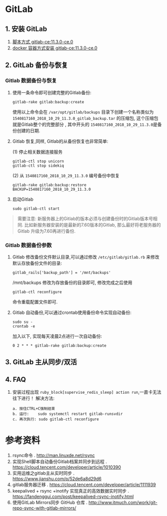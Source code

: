 # GitLab
## 1. 安装 GitLab
1. [脚本方式 gitlab-ce:11.3.0-ce.0](./install_gitlab.sh)
2. [docker 容器方式安装 gitlab-ce:11.3.0-ce.0](gitlab_docker.sh)

## 2. GitLab 备份与恢复
### Gitlab 数据备份与恢复
1. 使用一条命令即可创建完整的Gitlab备份:

    ```
    gitlab-rake gitlab:backup:create
    ```
    使用以上命令会在 `/var/opt/gitlab/backups` 目录下创建一个名称类似为 `1540817160_2018_10_29_11.3.0_gitlab_backup.tar` 的压缩包, 这个压缩包就是Gitlab整个的完整部分 , 其中开头的 `1540817160_2018_10_29_11.3.0`是备份创建的日期.

2. Gitlab 恢复,同样, Gitlab的从备份恢复也非常简单:

    (1) 停止相关数据连接服务

    ```
    gitlab-ctl stop unicorn
    gitlab-ctl stop sidekiq
    ```

    (2) 从 `1540817160_2018_10_29_11.3.0` 编号备份中恢复
    ```
    gitlab-rake gitlab:backup:restore BACKUP=1540817160_2018_10_29_11.3.0
    ```

3. 启动Gitlab
    ```
    sudo gitlab-ctl start
    ```

> 需要注意: 新服务器上的Gitlab的版本必须与创建备份时的Gitlab版本号相同. 比如新服务器安装的是最新的7.60版本的Gitlab, 那么最好将老服务器的Gitlab 升级为7.60再进行备份.

### Gitlab 数据备份参数
1. Gitlab 修改备份文件默认目录,可以通过修改 `/etc/gitlab/gitlab.rb` 来修改默认存放备份文件的目录:
    ```
    gitlab_rails['backup_path'] = '/mnt/backups'
    ```
    /mnt/backups 修改为存放备份的目录即可, 修改完成之后使用 
    ```
    gitlab-ctl reconfigure
    ```
    命令重载配置文件即可.

2. Gitlab 自动备份,可以通过crontab使用备份命令实现自动备份:
    ```
    sudo su -
    crontab -e
    ```
    加入以下, 实现每天凌晨2点进行一次自动备份:
    ```
    0 2 * * * gitlab-rake gitlab:backup:create
    ```

## 3. GitLab 主从同步/双活

## 4. FAQ
1. 安装过程出现 `ruby_block[supervise_redis_sleep] action run`,一直卡无法往下进行！
    解决方法:<br>
    ```
    a. 按住CTRL+C强制结束
    b. 运行:    sudo systemctl restart gitlab-runsvdir
    c. 再次执行: sudo gitlab-ctl reconfigure
    ```

# 参考资料
1. rsync命令 . http://man.linuxde.net/rsync 
1. 实现Shell脚本自动备份Gitlab档案并同步到远程 . https://cloud.tencent.com/developer/article/1010390
1. 实用运维之gitlab主从实时同步 . https://www.jianshu.com/p/52de6a8d29d6
1. gitlab服务器迁移
 . https://cloud.tencent.com/developer/article/1111939
1. keepalived + rsync +inotify 实现真正的高效数据实时同步 . https://fandenggui.com/post/keepalived-rsync-inotify.html 
1. 使用GitLab Mirrors同步 GitHub 仓库 . http://www.itmuch.com/work/git-repo-sync-with-gitlab-mirrors/